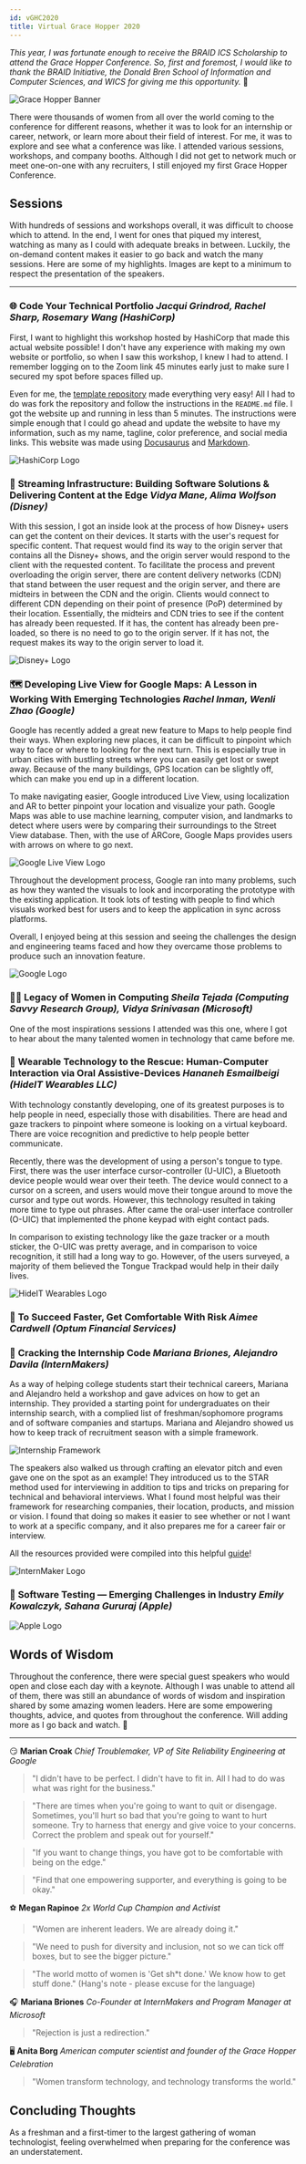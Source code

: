 ```yaml
---
id: vGHC2020
title: Virtual Grace Hopper 2020
---
```

*This year, I was fortunate enough to receive the BRAID ICS Scholarship to attend the Grace Hopper Conference. So, first and foremost, I would like to thank the BRAID Initiative, the Donald Bren School of Information and Computer Sciences, and WICS for giving me this opportunity.* 🥳

![Grace Hopper Banner](./assets/ghcbanner.jpg)

There were thousands of women from all over the world coming to the conference for different reasons, whether it was to look for an internship or career, network, or learn more about their field of interest. For me, it was to explore and see what a conference was like. I attended various sessions, workshops, and company booths. Although I did not get to network much or meet one-on-one with any recruiters, I still enjoyed my first Grace Hopper Conference. 

## Sessions
With hundreds of sessions and workshops overall, it was difficult to choose which to attend. In the end, I went for ones that piqued my interest, watching as many as I could with adequate breaks in between. Luckily, the on-demand content makes it easier to go back and watch the many sessions. Here are some of my highlights. Images are kept to a minimum to respect the presentation of the speakers.

---

### 🌐 **Code Your Technical Portfolio** *Jacqui Grindrod, Rachel Sharp, Rosemary Wang (HashiCorp)* 

First, I want to highlight this workshop hosted by HashiCorp that made this actual website possible! I don't have any experience with making my own website or portfolio, so when I saw this workshop, I knew I had to attend. I remember logging on to the Zoom link 45 minutes early just to make sure I secured my spot before spaces filled up. 

Even for me, the [template repository](https://github.com/joatmon08/tech-portfolio) made everything very easy! All I had to do was fork the repository and follow the instructions in the `README.md` file. I got the website up and running in less than 5 minutes. The instructions were simple enough that I could go ahead and update the website to have my information, such as my name, tagline, color preference, and social media links. This website was made using [Docusaurus](https://docusaurus.io/en/ "Docusaurus Documentation") and [Markdown](https://github.com/adam-p/markdown-here/wiki/Markdown-Cheatsheet#blockquotes "Markdown Cheat Sheet").

![HashiCorp Logo](./assets/hashicorp.png)

### 🧚 **Streaming Infrastructure: Building Software Solutions & Delivering Content at the Edge** *Vidya Mane, Alima Wolfson (Disney)*

With this session, I got an inside look at the process of how Disney+ users can get the content on their devices. It starts with the user's request for specific content. That request would find its way to the origin server that contains all the Disney+ shows, and the origin server would respond to the client with the requested content. To facilitate the process and prevent overloading the origin server, there are content delivery networks (CDN) that stand between the user request and the origin server, and there are midteirs in between the CDN and the origin. Clients would connect to different CDN depending on their point of presence (PoP) determined by their location. Essentially, the midteirs and CDN tries to see if the content has already been requested. If it has, the content has already been pre-loaded, so there is no need to go to the origin server. If it has not, the request makes its way to the origin server to load it.

![Disney+ Logo](./assets/disney+.png)

### 🗺️ **Developing Live View for Google Maps: A Lesson in Working With Emerging Technologies** *Rachel Inman, Wenli Zhao (Google)*

Google has recently added a great new feature to Maps to help people find their ways. When exploring new places, it can be difficult to pinpoint which way to face or where to looking for the next turn. This is especially true in urban cities with bustling streets where you can easily get lost or swept away. Because of the many buildings, GPS location can be slightly off, which can make you end up in a different location. 

To make navigating easier, Google introduced Live View, using localization and AR to better pinpoint your location and visualize your path. Google Maps was able to use machine learning,  computer vision, and landmarks to detect where users were by comparing their surroundings to the Street View database. Then, with the use of ARCore, Google Maps provides users with arrows on where to go next. 

![Google Live View Logo](./assets/googleLive.png)

Throughout the development process, Google ran into many problems, such as how they wanted the visuals to look and incorporating the prototype with the existing application. It took lots of testing with people to find which visuals worked best for users and to keep the application in sync across platforms. 

Overall, I enjoyed being at this session and seeing the challenges the design and engineering teams faced and how they overcame those problems to produce such an innovation feature.

![Google Logo](./assets/google.png)

### 👩‍💻 **Legacy of Women in Computing** *Sheila Tejada (Computing Savvy Research Group), Vidya Srinivasan (Microsoft)*

One of the most inspirations sessions I attended was this one, where I got to hear about the many talented women in technology that came before me. 


### 🧍 **Wearable Technology to the Rescue: Human-Computer Interaction via Oral Assistive-Devices** *Hananeh Esmailbeigi (HideIT Wearables LLC)*

With technology constantly developing, one of its greatest purposes is to help people in need, especially those with disabilities. There are head and gaze trackers to pinpoint where someone is looking on a virtual keyboard. There are voice recognition and predictive to help people better communicate.

Recently, there was the development of using a person's tongue to type. First, there was the user interface cursor-controller (U-UIC), a Bluetooth device people would wear over their teeth. The device would connect to a cursor on a screen, and users would move their tongue around to move the cursor and type out words. However, this technology resulted in taking more time to type out phrases. After came the oral-user interface controller (O-UIC) that implemented the phone keypad with eight contact pads. 

In comparison to existing technology like the gaze tracker or a mouth sticker, the O-UIC was pretty average, and in comparison to voice recognition, it still had a long way to go. However, of the users surveyed, a majority of them believed the Tongue Trackpad would help in their daily lives. 


![HideIT Wearables Logo](./assets/hideIT.png)

### 💪 **To Succeed Faster, Get Comfortable With Risk** *Aimee Cardwell (Optum Financial Services)* 


### 💼 **Cracking the Internship Code** *Mariana Briones, Alejandro Davila (InternMakers)* 

As a way of helping college students start their technical careers, Mariana and Alejandro held a workshop and gave advices on how to get an internship. They provided a starting point for undergraduates on their internship search, with a complied list of freshman/sophomore programs and of software companies and startups. Mariana and Alejandro showed us how to keep track of recruitment season with a simple framework. 

![Internship Framework](./assets/session-internship-framework.png)

The speakers also walked us through crafting an elevator pitch and even gave one on the spot as an example! They introduced us to the STAR method used for interviewing in addition to tips and tricks on preparing for technical and behavioral interviews. What I found most helpful was their framework for researching companies, their location, products, and mission or vision. I found that doing so makes it easier to see whether or not I want to work at a specific company, and it also prepares me for a career fair or interview. 

All the resources provided were compiled into this helpful [guide](http://bit.ly/internship-resources-handout "A Crash Course on How to Get an Internship in Tech")!

![InternMaker Logo](./assets/internmakers.png)

### 🍎 **Software Testing — Emerging Challenges in Industry** *Emily Kowalczyk, Sahana Gururaj (Apple)*


![Apple Logo](./assets/apple.png)

## Words of Wisdom
Throughout the conference, there were special guest speakers who would open and close each day with a keynote. Although I was unable to attend all of them, there was still an abundance of words of wisdom and inspiration shared by some amazing women leaders. Here are some empowering thoughts, advice, and quotes from throughout the conference. Will adding more as I go back and watch. 🙌

---

😏 **Marian Croak** *Chief Troublemaker, VP of Site Reliability Engineering at Google* 
> "I didn't have to be perfect. I didn't have to fit in. All I had to do was what was right for the business."

> "There are times when you're going to want to quit or disengage. Sometimes, you'll hurt so bad that you're going to want to hurt someone. Try to harness that energy and give voice to your concerns. Correct the problem and speak out for yourself."

> "If you want to change things, you have got to be comfortable with being on the edge."

> "Find that one empowering supporter, and everything is going to be okay."

⚽ **Megan Rapinoe** *2x World Cup Champion and Activist* 
> "Women are inherent leaders. We are already doing it."

> "We need to push for diversity and inclusion, not so we can tick off boxes, but to see the bigger picture."

> "The world motto of women is 'Get sh\*t done.' We know how to get stuff done." (Hang's note - please excuse for the language)

🎧 **Mariana Briones** *Co-Founder at InternMakers and Program Manager at Microsoft*
> "Rejection is just a redirection."

🖥️ **Anita Borg** *American computer scientist and founder of the Grace Hopper Celebration*
> "Women transform technology, and technology transforms the world."

## Concluding Thoughts 
As a freshman and a first-timer to the largest gathering of woman technologist, feeling overwhelmed when preparing for the conference was an understatement. 


